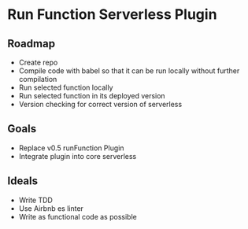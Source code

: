 # Run Function Serverless Plugin

## Roadmap
- Create repo
- Compile code with babel so that it can be run locally without further compilation
- Run selected function locally
- Run selected function in its deployed version
- Version checking for correct version of serverless

## Goals
- Replace v0.5 runFunction Plugin
- Integrate plugin into core serverless

## Ideals
- Write TDD
- Use Airbnb es linter
- Write as functional code as possible
